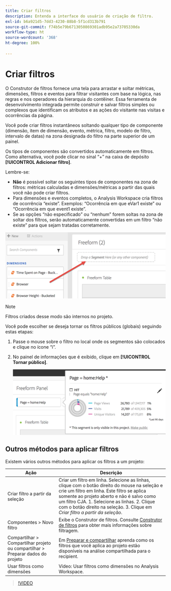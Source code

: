 ```yaml
---
title: Criar filtros
description: Entenda a interface do usuário de criação de filtro.
exl-id: b6a921d5-7dd3-4230-88b8-5f1cd313b791
source-git-commit: f74b5e79b6713050869301adb95e2a73705330da
workflow-type: ht
source-wordcount: '368'
ht-degree: 100%

---
```


# Criar filtros

O Construtor de filtros fornece uma tela para arrastar e soltar métricas, dimensões, filtros e eventos para filtrar visitantes com base na lógica, nas regras e nos operadores da hierarquia do contêiner. Essa ferramenta de desenvolvimento integrada permite construir e salvar filtros simples ou complexos que identificam os atributos e as ações do visitante nas visitas e ocorrências da página.

Você pode criar filtros instantâneos soltando qualquer tipo de componente (dimensão, item de dimensão, evento, métrica, filtro, modelo de filtro, intervalo de datas) na zona designada do filtro na parte superior de um painel.

Os tipos de componentes são convertidos automaticamente em filtros. Como alternativa, você pode clicar no sinal “+” na caixa de depósito **[!UICONTROL Adicionar filtro]**.

Lembre-se:

* **Não** é possível soltar os seguintes tipos de componentes na zona de filtros: métricas calculadas e dimensões/métricas a partir das quais você não pode criar filtros.
* Para dimensões e eventos completos, o Analysis Workspace cria filtros de ocorrência “existe”. Exemplos: “Ocorrência em que eVar1 existe” ou “Ocorrência em que event1 existe”.
* Se as opções “não especificado” ou “nenhum” forem soltas na zona de soltar dos filtros, serão automaticamente convertidas em um filtro “não existe” para que sejam tratadas corretamente.

![](assets/segment-dropzone.png)

>[!NOTE]
>
>Filtros criados desse modo são internos no projeto.

Você pode escolher se deseja tornar os filtros públicos (globais) seguindo estas etapas:

1. Passe o mouse sobre o filtro no local onde os segmentos são colocados e clique no ícone “i”.
1. No painel de informações que é exibido, clique em **[!UICONTROL Tornar público]**.

   ![](assets/segment-info.png)

## Outros métodos para aplicar filtros

Existem vários outros métodos para aplicar os filtros a um projeto:

| Ação | Descrição |
|--- |--- |
| Criar filtro a partir da seleção | Criar um filtro em linha. Selecione as linhas, clique com o botão direito do mouse na seleção e crie um filtro em linha. Este filtro se aplica somente ao projeto aberto e não é salvo como um filtro CJA. 1. Selecione as linhas.  2. Clique com o botão direito na seleção.  3. Clique em *Criar filtro a partir da seleção*. |
| Componentes > Novo filtro | Exibe o Construtor de filtros. Consulte [Construtor de filtros](https://experienceleague.adobe.com/docs/analytics/components/segmentation/segmentation-workflow/seg-build.html?lang=pt-BR) para obter mais informações sobre filtragem. |
| Compartilhar > Compartilhar projeto ou compartilhar > Preparar dados do projeto | Em [Preparar e compartilhar](https://experienceleague.adobe.com/docs/analytics/analyze/analysis-workspace/curate-share/curate.html?lang=pt-BR#concept_4A9726927E7C44AFA260E2BB2721AFC6) aprenda como os filtros que você aplica ao projeto estão disponíveis na análise compartilhada para o recipient. |
| Usar filtros como dimensões | Vídeo: Usar filtros como dimensões no Analysis Workspace. |

>[!VIDEO](https://video.tv.adobe.com/v/23974)
